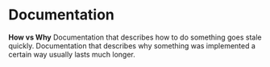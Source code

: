 # Documentation

**How vs Why** Documentation that describes how to do something goes stale quickly. Documentation that describes why something was implemented a certain way usually lasts much longer.
